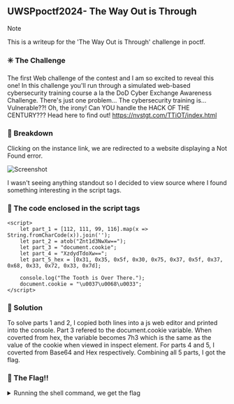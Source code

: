 ## UWSPpoctf2024- The Way Out is Through

> [!NOTE]
> This is a writeup for the 'The Way Out is Through' challenge in poctf.

### :eight_spoked_asterisk: The Challenge

The first Web challenge of the contest and I am so excited to reveal this one! In this challenge you'll run through a simulated web-based cybersecurity training course a la the DoD Cyber Exchange Awareness Challenge. There's just one problem... The cybersecurity training is... Vulnerable??! Oh, the irony! Can YOU handle the HACK OF THE CENTURY??? Head here to find out!
https://nvstgt.com/TTiOT/index.html

### :mag_right: Breakdown

<p>
Clicking on the instance link, we are redirected to a website displaying a Not Found error.
</p>

![Screenshot]([https://hackmd.io/_uploads/r132sfGC0.png](https://github.com/sneetchBot/poctf24_writeups/blob/442463993c9758a0f28acabf5175264fb37ffc95/pictures/upload_c38e8954d5123144ed51c9a0cd384381.png))


<p>
I wasn't seeing anything standout so I decided to view source where I found something interesting in the script tags.
</p>

### :mag_right: The code enclosed in the script tags

<p>
    
    <script>
        let part_1 = [112, 111, 99, 116].map(x => String.fromCharCode(x)).join('');
        let part_2 = atob("Znt1d3NwXw==");
        let part_3 = "document.cookie";
        let part_4 = "XzdydTdoXw==";
        let part_5_hex = [0x31, 0x35, 0x5f, 0x30, 0x75, 0x37, 0x5f, 0x37, 0x68, 0x33, 0x72, 0x33, 0x7d];

        console.log("The Tooth is Over There.");
        document.cookie = "\u0037\u0068\u0033";
    </script>

</p>

### :mag_right: Solution
To solve parts 1 and 2, I copied both lines into a js web editor and printed into the console. Part 3 refered to the document.cookie variable. When coverted from hex, the variable becomes 7h3 which is the same as the value of the cookie when viewed in inspect element. For parts 4 and 5, I coverted from Base64 and Hex respectively. Combining all 5 parts, I got the flag.

### :triangular_flag_on_post: The Flag!!
<details>
    <summary>Running the shell command, we get the flag</summary>
    poctf{uwsp_7h3_7ru7h_15_0u7_7h3r3}

</details>
